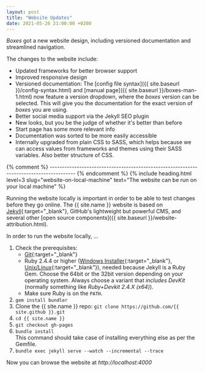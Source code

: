 ```yaml
---
layout: post
title: "Website Updates"
date: 2021-05-26 21:00:00 +0200
---
```


*Boxes* got a new website design, including versioned documentation and streamlined navigation<!--break-->.

The changes to the website include:

- Updated frameworks for better browser support
- Improved responsive design
- Versioned documentation: The [config file syntax]({{ site.baseurl }}/config-syntax.html) and
  [manual page]({{ site.baseurl }}/boxes-man-1.html) now feature a version dropdown, where the *boxes* version
  can be selected. This will give you the documentation for the exact version of *boxes* you are using.
- Better social media support via the Jekyll SEO plugin
- New looks, but you be the judge of whether it's better than before
- Start page has some more relevant info
- Documentation was sorted to be more easily accessible
- Internally upgraded from plain CSS to SASS, which helps because we can access values from frameworks and themes
  using their SASS variables. Also better structure of CSS.


{% comment %} ---------------------------------------------------------------------------------------- {% endcomment %}
{% include heading.html
   level=3 slug="website-on-local-machine"
   text="The website can be run on your local machine" %}

Running the website locally is important in order to be able to test changes before they go online. The {{ site.name }}
website is based on [Jekyll](https://jekyllrb.com/){:target="_blank"}, GitHub's lightweight but powerful CMS, and
several other [open source components]({{ site.baseurl }}/website-attribution.html).

In order to run the website locally, ...

1. Check the prerequisites:
   - [Git](https://git-scm.com/){:target="_blank"}
   - Ruby 2.4.4 or higher ([Windows Installer](https://rubyinstaller.org/downloads/){:target="_blank"},
     [Unix/Linux](https://www.ruby-lang.org/en/documentation/installation/){:target="_blank"}), needed because Jekyll
     is a Ruby Gem. Choose the 64bit or the 32bit version depending on your operating system. Always choose a
     variant that *includes DevKit* (normally something like *Ruby+Devkit 2.4.X (x64)*).
   - Make sure Ruby is on the `PATH`.
1. `gem install bundler`
1. Clone the {{ site.name }} repo: `git clone https://github.com/{{ site.github }}.git`
1. `cd {{ site.name }}`
1. `git checkout gh-pages`
1. `bundle install`  
   This command should take case of installing everything else as per the Gemfile.
1. `bundle exec jekyll serve --watch --incremental --trace`

Now you can browse the website at *http://localhost:4000*
